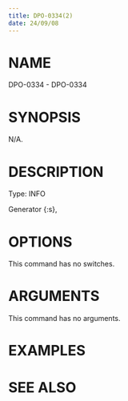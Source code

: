 ```yaml
---
title: DPO-0334(2)
date: 24/09/08
---
```


# NAME

DPO-0334 - DPO-0334

# SYNOPSIS

N/A.

# DESCRIPTION

Type: INFO

Generator {:s},

# OPTIONS

This command has no switches.

# ARGUMENTS

This command has no arguments.

# EXAMPLES

# SEE ALSO
